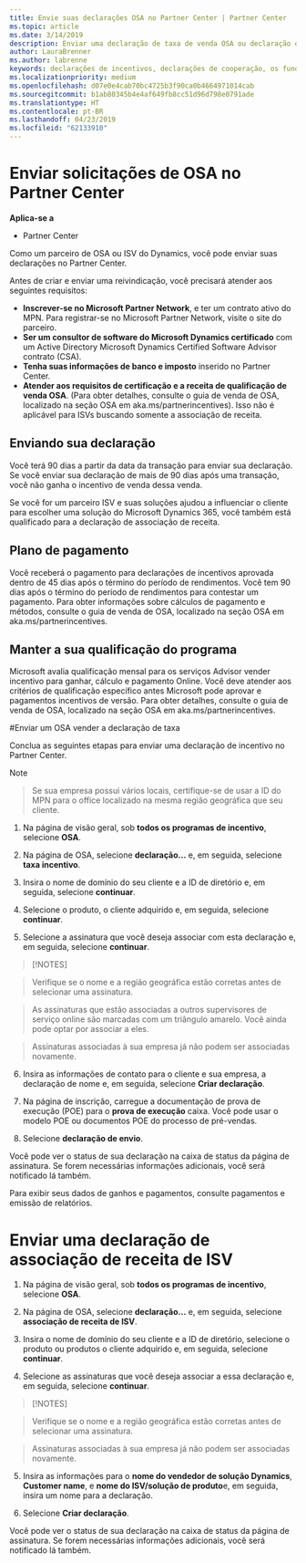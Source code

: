 ```yaml
---
title: Envie suas declarações OSA no Partner Center | Partner Center
ms.topic: article
ms.date: 3/14/2019
description: Enviar uma declaração de taxa de venda OSA ou declaração de associação de receita de ISV
author: LauraBrenner
ms.author: labrenne
keywords: declarações de incentivos, declarações de cooperação, os fundos de cooperação, OSA, ISV, associação de receita
ms.localizationpriority: medium
ms.openlocfilehash: d07e0e4cab70bc4725b3f90ca0b4664971014cab
ms.sourcegitcommit: b1ab80345b4e4af649fb8cc51d96d798e0791ade
ms.translationtype: HT
ms.contentlocale: pt-BR
ms.lasthandoff: 04/23/2019
ms.locfileid: "62133910"
---
```

# <a name="submit-your-osa-claims-in-partner-center"></a>Enviar solicitações de OSA no Partner Center

**Aplica-se a**

-  Partner Center

Como um parceiro de OSA ou ISV do Dynamics, você pode enviar suas declarações no Partner Center. 

Antes de criar e enviar uma reivindicação, você precisará atender aos seguintes requisitos: 
-   **Inscrever-se no Microsoft Partner Network**, e ter um contrato ativo do MPN. Para registrar-se no Microsoft Partner Network, visite o site do parceiro. 
-   **Ser um consultor de software do Microsoft Dynamics certificado** com um Active Directory Microsoft Dynamics Certified Software Advisor contrato (CSA). 
-   **Tenha suas informações de banco e imposto** inserido no Partner Center. 
-   **Atender aos requisitos de certificação e a receita de qualificação de venda OSA**. (Para obter detalhes, consulte o guia de venda de OSA, localizado na seção OSA em aka.ms/partnerincentives). Isso não é aplicável para ISVs buscando somente a associação de receita. 

## <a name="submitting-your-claim"></a>Enviando sua declaração

Você terá 90 dias a partir da data da transação para enviar sua declaração. Se você enviar sua declaração de mais de 90 dias após uma transação, você não ganha o incentivo de venda dessa venda. 

Se você for um parceiro ISV e suas soluções ajudou a influenciar o cliente para escolher uma solução do Microsoft Dynamics 365, você também está qualificado para a declaração de associação de receita.   

## <a name="payment-schedule"></a>Plano de pagamento

Você receberá o pagamento para declarações de incentivos aprovada dentro de 45 dias após o término do período de rendimentos. Você tem 90 dias após o término do período de rendimentos para contestar um pagamento. Para obter informações sobre cálculos de pagamento e métodos, consulte o guia de venda de OSA, localizado na seção OSA em aka.ms/partnerincentives.

## <a name="maintaining-your-program-eligibility"></a>Manter a sua qualificação do programa

Microsoft avalia qualificação mensal para os serviços Advisor vender incentivo para ganhar, cálculo e pagamento Online. Você deve atender aos critérios de qualificação específico antes Microsoft pode aprovar e pagamentos incentivos de versão. Para obter detalhes, consulte o guia de venda de OSA, localizado na seção OSA em aka.ms/partnerincentives.

#<a name="submit-an-osa-sell-fee-claim"></a>Enviar um OSA vender a declaração de taxa

Conclua as seguintes etapas para enviar uma declaração de incentivo no Partner Center.  

>[!NOTE]

>Se sua empresa possui vários locais, certifique-se de usar a ID do MPN para o office localizado na mesma região geográfica que seu cliente. 

1.  Na página de visão geral, sob **todos os programas de incentivo**, selecione **OSA**.

2.  Na página de OSA, selecione **declaração...** e, em seguida, selecione **taxa incentivo**.

3.  Insira o nome de domínio do seu cliente e a ID de diretório e, em seguida, selecione **continuar**. 

4.  Selecione o produto, o cliente adquirido e, em seguida, selecione **continuar**. 

5.  Selecione a assinatura que você deseja associar com esta declaração e, em seguida, selecione **continuar**.

>[!NOTES]

>Verifique se o nome e a região geográfica estão corretas antes de selecionar uma assinatura. 

>As assinaturas que estão associadas a outros supervisores de serviço online são marcadas com um triângulo amarelo. Você ainda pode optar por associar a eles. 

>Assinaturas associadas à sua empresa já não podem ser associadas novamente.  

6.  Insira as informações de contato para o cliente e sua empresa, a declaração de nome e, em seguida, selecione **Criar declaração**. 

7.  Na página de inscrição, carregue a documentação de prova de execução (POE) para o **prova de execução** caixa. Você pode usar o modelo POE ou documentos POE do processo de pré-vendas. 

8.  Selecione **declaração de envio**.    

Você pode ver o status de sua declaração na caixa de status da página de assinatura. Se forem necessárias informações adicionais, você será notificado lá também.

Para exibir seus dados de ganhos e pagamentos, consulte pagamentos e emissão de relatórios. 
 
# <a name="submit-an-isv-revenue-association-claim"></a>Enviar uma declaração de associação de receita de ISV

1.  Na página de visão geral, sob **todos os programas de incentivo**, selecione **OSA**.

2.  Na página de OSA, selecione **declaração...** e, em seguida, selecione **associação de receita de ISV**.

3.  Insira o nome de domínio do seu cliente e a ID de diretório, selecione o produto ou produtos o cliente adquirido e, em seguida, selecione **continuar**. 

4.  Selecione as assinaturas que você deseja associar a essa declaração e, em seguida, selecione **continuar**.

>[!NOTES]

>Verifique se o nome e a região geográfica estão corretas antes de selecionar uma assinatura. 

>Assinaturas associadas à sua empresa já não podem ser associadas novamente.  

5.  Insira as informações para o **nome do vendedor de solução Dynamics**, **Customer name**, e **nome do ISV/solução de produto**e, em seguida, insira um nome para a declaração. 

6.  Selecione **Criar declaração**. 

Você pode ver o status de sua declaração na caixa de status da página de assinatura. Se forem necessárias informações adicionais, você será notificado lá também.
